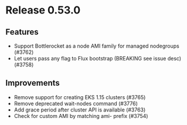 # Release 0.53.0

## Features

- Support Bottlerocket as a node AMI family for managed nodegroups (#3762)
- Let users pass any flag to Flux bootstrap (BREAKING see issue desc) (#3758)

## Improvements

- Remove support for creating EKS 1.15 clusters (#3765)
- Remove deprecated wait-nodes command (#3776)
- Add grace period after cluster API is available (#3763)
- Check for custom AMI by matching ami- prefix (#3754)

